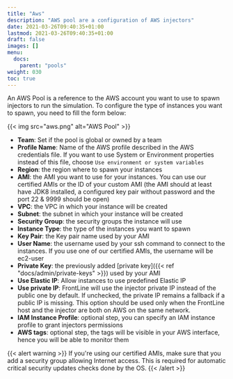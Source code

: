 ```yaml
---
title: "Aws"
description: "AWS pool are a configuration of AWS injectors"
date: 2021-03-26T09:40:35+01:00
lastmod: 2021-03-26T09:40:35+01:00
draft: false
images: []
menu: 
  docs:
    parent: "pools"
weight: 030
toc: true
---
```


An AWS Pool is a reference to the AWS account you want to use to spawn injectors to run the simulation.
To configure the type of instances you want to spawn, you need to fill the form below:

{{< img src="aws.png" alt="AWS Pool" >}}

- **Team**: Set if the pool is global or owned by a team
- **Profile Name**: Name of the AWS profile described in the AWS credentials file. If you want to use System or Environment properties instead of this file, choose `Use environment or system variables`
- **Region**: the region where to spawn your instances
- **AMI**: the AMI you want to use for your instances. You can use our certified AMIs or the ID of your custom AMI (the AMI should at least have JDK8 installed, a configured key pair without password and the port 22 & 9999 should be open)
- **VPC**: the VPC in which your instance will be created
- **Subnet**: the subnet in which your instance will be created
- **Security Group**: the security groups the instance will use
- **Instance Type**: the type of the instances you want to spawn
- **Key Pair**: the Key pair name used by your AMI
- **User Name**: the username used by your ssh command to connect to the instances. If you use one of our certified AMIs, the username will be ec2-user
- **Private Key**: the previously added [private key]({{< ref "docs/admin/private-keys" >}}) used by your AMI
- **Use Elastic IP**: Allow instances to use predefined Elastic IP
- **Use private IP**: FrontLine will use the injector private IP instead of the public one by default. If unchecked, the private IP remains a fallback if a public IP is missing. This option should be used only when the FrontLine host and the injector are both on AWS on the same network.
- **IAM Instance Profile**: optional step, you can specify an IAM instance profile to grant injectors permissions
- **AWS tags**: optional step, the tags will be visible in your AWS interface, hence you will be able to monitor them

{{< alert warning >}}
If you're using our certified AMIs, make sure that you add a security group allowing Internet access.
This is required for automatic critical security updates checks done by the OS.
{{< /alert >}}
